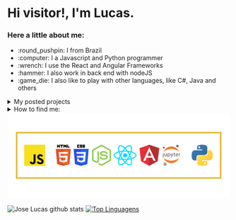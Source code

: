 <h1>Hi visitor!, I'm Lucas.</h1>

<h3>Here a little about me:</h3>
<ul>
  <li> :round_pushpin: I from Brazil</li>
  <li> :computer: I a Javascript and Python programmer</li>
  <li> :wrench: I use the React and Angular Frameworks</li>
  <li> :hammer: I also work in back end with nodeJS</li>
  <li> :game_die: I also like to play with other languages, like C#, Java and others</li>
</ul>

<details>
  <summary>My posted projects</summary>
  
  [Tic Tac Toe](https://joselucasapp.github.io/Tic-tac-toe-game/)<br>
  [Currency prices against the BRL](https://brl-currency-converter.vercel.app/)
</details>

<details>
  <summary>How to find me: </summary>

  [Instagram](https://www.instagram.com/jlucasgf/?hl=pt-br) -
  [CodePen](https://codepen.io/joselucasapp) -
  [LinkedIn](https://www.linkedin.com/in/jos%C3%A9-lucas-freitas-8ba524150/) -
  [Repl.it](https://repl.it/@JoseLucasapp)
</details>

<img src='languages.png'/>

![Jose Lucas github stats](https://github-readme-stats.vercel.app/api?username=joselucasapp&show_icons=true&theme=radical&count_private=true)
[![Top Linguagens](https://github-readme-stats.vercel.app/api/top-langs/?username=joselucasapp&layout=compact&custom_title=JoseLucasapp+languages&langs_count=8)](https://github.com/anuraghazra/github-readme-stats)

<!--
**JoseLucasapp/JoseLucasapp** is a ✨ _special_ ✨ repository because its `README.md` (this file) appears on your GitHub profile.

Here are some ideas to get you started:

- 🔭 I’m currently working on ...
- 🌱 I’m currently learning ...
- 👯 I’m looking to collaborate on ...
- 🤔 I’m looking for help with ...
- 💬 Ask me about ...
- 📫 How to reach me: ...
- 😄 Pronouns: ...
- ⚡ Fun fact: ...
-->
